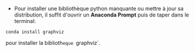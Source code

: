 * Pour installer une bibliothèque python manquante ou mettre à jour sa distribution, il suffit d'ouvrir un **Anaconda Prompt** puis de taper dans le terminal:

```Shell
conda install graphviz
```

pour installer la biblioth`eque `graphviz`.
